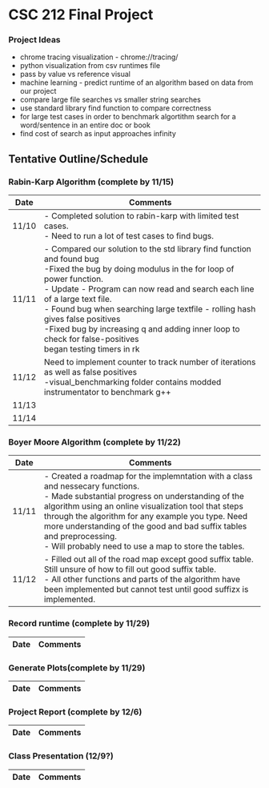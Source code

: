 # CSC 212 Final Project

### Project Ideas

- chrome tracing visualization - chrome://tracing/
- python visualization from csv runtimes file
- pass by value vs reference visual
- machine learning - predict runtime of an algorithm based on data from our project
- compare large file searches vs smaller string searches
- use standard library find function to compare correctness 
- for large test cases in order to benchmark algortithm search for a word/sentence in an entire doc or book
- find cost of search as input approaches infinity

## Tentative Outline/Schedule

### Rabin-Karp Algorithm (complete by 11/15)

|Date|Comments|
|---|---|
| 11/10|- Completed solution to rabin-karp with limited test cases.<br>- Need to run a lot of test cases to find bugs.|
|11/11|- Compared our solution to the std library find function and found bug<br>-Fixed the bug by doing modulus in the for loop of power function.<br>- Update - Program can now read and search each line of a large text file.<br> - Found bug when searching large textfile - rolling hash gives false positives<br>-Fixed bug by increasing q and adding inner loop to check for false-positives<br> began testing timers in rk|
|11/12| Need to implement counter to track number of iterations as well as false positives<br> -visual_benchmarking folder contains modded instrumentator to benchmark g++|
|11/13| |
|11/14 | |


### Boyer Moore Algorithm (complete by 11/22)
|Date|Comments|
|---|---|
|11/11|- Created a roadmap for the implemntation with a class and nessecary functions.<br> - Made substantial progress on understanding of the algorithm using an online visualization tool that steps through the algorithm for any example you type. Need more understanding of the good and bad suffix tables and preprocessing. <br> - Will probably need to use a map to store the tables.
|11/12| - Filled out all of the road map except good suffix table. Still unsure of how to fill out good suffix table. <br> - All other functions and parts of the algorithm have been implemented but cannot test until good suffizx is implemented.
    
### Record runtime (complete by 11/29)
|Date|Comments|
|---|---|
    
### Generate Plots(complete by 11/29)
|Date|Comments|
|---|---|
    
### Project Report (complete by 12/6)
|Date|Comments|
|---|---|
    
### Class Presentation (12/9?)
|Date|Comments|
|---|---|

